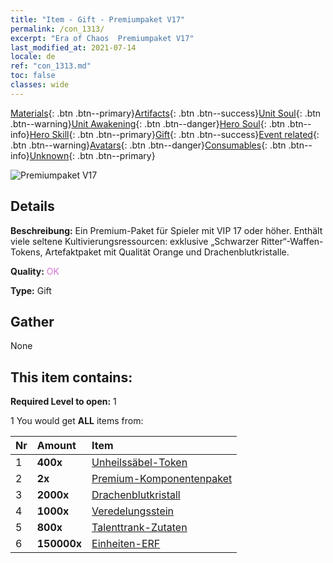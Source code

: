 ```yaml
---
title: "Item - Gift - Premiumpaket V17"
permalink: /con_1313/
excerpt: "Era of Chaos  Premiumpaket V17"
last_modified_at: 2021-07-14
locale: de
ref: "con_1313.md"
toc: false
classes: wide
---
```

 [Materials](/ItemsDE/){: .btn .btn--primary}[Artifacts](/ItemsDE/Artifacts/){: .btn .btn--success}[Unit Soul](/ItemsDE/UnitSoul/){: .btn .btn--warning}[Unit Awakening](/ItemsDE/UnitAwakening/){: .btn .btn--danger}[Hero Soul](/ItemsDE/HeroSoul/){: .btn .btn--info}[Hero Skill](/ItemsDE/HeroSkill/){: .btn .btn--primary}[Gift](/ItemsDE/Gift/){: .btn .btn--success}[Event related](/ItemsDE/Events/){: .btn .btn--warning}[Avatars](/ItemsDE/Avatars/){: .btn .btn--danger}[Consumables](/ItemsDE/Consumables/){: .btn .btn--info}[Unknown](/ItemsDE/Unknown/){: .btn .btn--primary}

 ![Premiumpaket V17](/images/t/i_905001.png)

## Details
 **Beschreibung:** Ein Premium-Paket für Spieler mit VIP 17 oder höher. Enthält viele seltene Kultivierungsressourcen: exklusive „Schwarzer Ritter“-Waffen-Tokens, Artefaktpaket mit Qualität Orange und Drachenblutkristalle.

 **Quality:** <span style="color: #DA70D6">OK</span>

 **Type:** Gift

## Gather

  None

## This item contains:

 **Required Level to open:** 1

 1 You would get **ALL** items  from:

  | Nr | Amount |     Item    |
  |:---|:-------|:------------|
  | 1 |  **400x** | [Unheilssäbel-Token](/ItemsDE/con_979/) |  | 
  | 2 |  **2x** | [Premium-Komponentenpaket](/ItemsDE/con_1363/) |  | 
  | 3 |  **2000x** | [Drachenblutkristall](/ItemsDE/con_879/) |  | 
  | 4 |  **1000x** | [Veredelungsstein](/ItemsDE/con_814/) |  | 
  | 5 |  **800x** | [Talenttrank-Zutaten](/ItemsDE/con_1120/) |  | 
  | 6 |  **150000x** | [Einheiten-ERF](/ItemsDE/con_902/) |  | 
